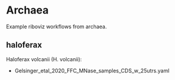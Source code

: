 # Archaea

Example riboviz workflows from archaea.

## haloferax
 
 Haloferax volcanii (H. volcanii):

* Gelsinger_etal_2020_FFC_MNase_samples_CDS_w_25utrs.yaml

